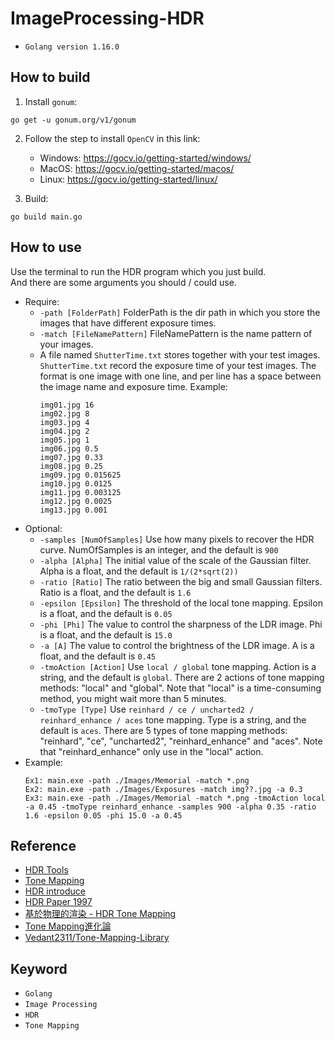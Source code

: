 # ImageProcessing-HDR
* `Golang version 1.16.0`

## How to build
1. Install `gonum`:
```commandline
go get -u gonum.org/v1/gonum
```
2. Follow the step to install `OpenCV` in this link:
   * Windows: https://gocv.io/getting-started/windows/
   * MacOS: https://gocv.io/getting-started/macos/
   * Linux: https://gocv.io/getting-started/linux/
    
3. Build:
```commandline
go build main.go
```

## How to use
Use the terminal to run the HDR program which you just build. \
And there are some arguments you should / could use.
* Require:
   - `-path [FolderPath]` FolderPath is the dir path in which you store the images that have different exposure times.
   - `-match [FileNamePattern]` FileNamePattern is the name pattern of your images.
   - A file named `ShutterTime.txt` stores together with your test images. `ShutterTime.txt` record the exposure time of your test images. The format is one image with one line, and per line has a space between the image name and exposure time. Example:
     ```text
     img01.jpg 16
     img02.jpg 8
     img03.jpg 4
     img04.jpg 2
     img05.jpg 1
     img06.jpg 0.5
     img07.jpg 0.33
     img08.jpg 0.25
     img09.jpg 0.015625
     img10.jpg 0.0125
     img11.jpg 0.003125
     img12.jpg 0.0025
     img13.jpg 0.001
     ```
* Optional:
   - `-samples [NumOfSamples]` Use how many pixels to recover the HDR curve. NumOfSamples is an integer, and the default is `900`
   - `-alpha [Alpha]` The initial value of the scale of the Gaussian filter. Alpha is a float, and the default is `1/(2*sqrt(2))`
   - `-ratio [Ratio]` The ratio between the big and small Gaussian filters. Ratio is a float, and the default is `1.6`
   - `-epsilon [Epsilon]` The threshold of the local tone mapping. Epsilon is a float, and the default is `0.05`
   - `-phi [Phi]` The value to control the sharpness of the LDR image. Phi is a float, and the default is `15.0`
   - `-a [A]` The value to control the brightness of the LDR image. A is a float, and the default is `0.45`
   - `-tmoAction [Action]` Use `local / global` tone mapping. Action is a string, and the default is `global`. There are 2 actions of tone mapping methods: "local" and "global". Note that "local" is a time-consuming method, you might wait more than 5 minutes. 
   - `-tmoType [Type]` Use `reinhard / ce / uncharted2 / reinhard_enhance / aces` tone mapping. Type is a string, and the default is `aces`. There are 5 types of tone mapping methods: "reinhard", "ce", "uncharted2", "reinhard_enhance" and "aces". Note that "reinhard_enhance" only use in the "local" action.
* Example:
  ```text
  Ex1: main.exe -path ./Images/Memorial -match *.png
  Ex2: main.exe -path ./Images/Exposures -match img??.jpg -a 0.3
  Ex3: main.exe -path ./Images/Memorial -match *.png -tmoAction local -a 0.45 -tmoType reinhard_enhance -samples 900 -alpha 0.35 -ratio 1.6 -epsilon 0.05 -phi 15.0 -a 0.45
  ```

## Reference
* [HDR Tools](https://ttic.uchicago.edu/~cotter/projects/hdr_tools/)
* [Tone Mapping](https://www.phototalks.idv.tw/academic/?p=861)
* [HDR introduce](https://www.phototalks.idv.tw/academic/?p=636)
* [HDR Paper 1997](http://www.pauldebevec.com/Research/HDR/)
* [基於物理的渲染 - HDR Tone Mapping](https://zhuanlan.zhihu.com/p/26254959)
* [Tone Mapping進化論](https://zhuanlan.zhihu.com/p/21983679)
* [Vedant2311/Tone-Mapping-Library](https://github.com/Vedant2311/Tone-Mapping-Library)

## Keyword
* `Golang`
* `Image Processing`
* `HDR`
* `Tone Mapping`
